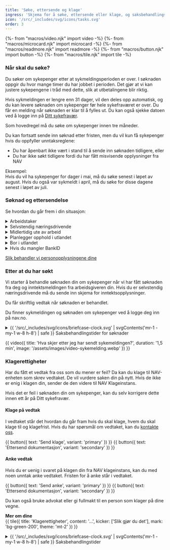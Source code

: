 ```yaml
---
title: 'Søke, ettersende og klage'
ingress: 'Skjema for å søke, ettersende eller klage, og saksbehandlingstider.'
icon: '/src/_includes/svg/icons/tasks.svg'
order: 3
---
```


{%- from "macros/video.njk" import video -%}
{%- from "macros/microcard.njk" import microcard -%}
{%- from "macros/readmore.njk" import readmore -%}
{%- from "macros/button.njk" import button -%}
{%- from "macros/tile.njk" import tile -%}

### Når skal du søke?

Du søker om sykepenger etter at sykmeldingsperioden er over. I søknaden oppgir du hvor mange timer du har jobbet i perioden. Det gjør at vi kan justere sykepengene i tråd med dette, slik at utbetalingene blir riktig.

Hvis sykmeldingen er lengre enn 31 dager, vil den deles opp automatisk, og du kan levere søknaden om sykepenger før hele sykefraværet er over.  Du får en melding når søknaden er klar til å fylles ut. Du kan også sjekke datoen ved å logge inn på [Ditt sykefravær](#).

Som hovedregel må du søke om sykepenger innen tre måneder.

Du kan fortsatt sende inn søknad etter fristen, men du vil kun få sykepenger hvis du oppfyller unntaksreglene:

 * Du har åpenbart ikke vært i stand til å sende inn søknaden tidligere, eller
 * Du har ikke søkt tidligere fordi du har fått misvisende opplysninger fra NAV

Eksempel:  
Hvis du vil ha sykepenger for dager i mai, må du søke senest i løpet av august. Hvis du også var sykmeldt i april, må du søke for disse dagene senest i løpet av juli.

### Søknad og ettersendelse

Se hvordan du går frem i din situasjon:

<div class="accordion">
  <details>
    <summary>Arbeidstaker</summary>
    {% prose "py-2 pl-5 -ml-5 -translate-x-px border-l-2 border-slate-400" %}
Først leverer du sykmeldingen til arbeidsgiveren din. Du logger deg inn på [Ditt sykefravær](#) på nav.no og sender sykmeldingen derfra. Hvis du har fått en [papirsykmelding](#), venter du noen dager, så vil den også komme digitalt på Ditt sykefravær.

1. Når perioden for sykmeldingen er over, søker du om sykepenger. Du får en melding når den er klar til å fylles ut på Ditt sykefravær. Du sender søknaden fra Ditt sykefravær. Merk! Du må sende søknad om sykepenger selv om arbeidsgiveren din betaler deg lønn mens du er syk. Arbeidsgiveren krever pengene tilbake fra NAV basert på søknaden din. 
2. I søknaden oppgir du om du har jobbet litt mens du har vært sykmeldt, om du kom tilbake tidligere enn forventet, om du har jobbet i utlandet, om du var på reise utenfor EØS og andre opplysninger vi trenger for å behandle søknaden din.
3. Når du har sendt inn søknaden om sykepenger, kan NAV behandle søknaden din. Det skjer først når arbeidsgiveren din har sendt oss opplysninger om inntekten (inntektsmelding). Hvis du har pålegg om faste trekk, må arbeidsgiveren din også fylle ut skjemaet for trekkopplysninger.

#### Søknad om sykepenger for arbeidstakere
<div class="flex flex-wrap gap-2 mt-3">
  {{ button({ text: 'Send søknad', variant: 'primary' }) }}
  {{ button({ text: 'Ettersend dokumentasjon', variant: 'secondary' }) }}
</div>

#### Trekkopplysninger for arbeidstakere

Arbeidsgiver bruker dette skjemaet for å opplyse NAV om trekk hos arbeidstaker i forbindelse med utbetaling av sykepenger, foreldrepenger, svangerskapspenger eller pleie-/ opplærings- og omsorgspenger.

<div class="flex flex-wrap gap-2 mt-3">
  {{ button({ text: 'Send inn', variant: 'primary' }) }}
  {{ button({ text: 'Ettersend dokumentasjon', variant: 'secondary' }) }}
</div>
    {% endprose %}
  </details>

  <details>
    <summary>Selvstendig næringsdrivende</summary>
    {% prose "py-2 pl-5 -ml-5 -translate-x-px border-l-2 border-slate-400" %}
Du søker om sykepenger etter at sykmeldingsperioden er over. Du vil få en melding fra oss når den digitale søknaden er klar til å fylles ut. 

Du logger deg inn på nav.no og sender søknaden derfra. 

* I søknaden oppgir du om du har vært i delvis arbeid, om du kom tilbake i full jobb tidligere enn forventet, om du har vært i utlandet og andre opplysninger NAV trenger for å behandle søknaden din. 

* På den første søknaden i sykefraværet får du noen ekstra spørsmål for å avgjøre om du trenger å sende inn dokumentasjon på inntekten din eller annen informasjon. Hvis vi trenger dokumentasjon på inntekten din, blir du videreført til siden for innsending. Der vil det også stå hva vi trenger fra deg.

Hvis du ikke har det vi trenger lett tilgjengelig, kan du velge å sende inn søknaden uten dokumentasjonen. Da får du en oppgave på Min side på nav.no om dette senere. Vi kan ikke behandle søknaden din før du har sendt inn nødvendig dokumentasjon.
    {% endprose %}
  </details>

  <details>
    <summary>Midlertidig ute av arbeid</summary>
    {% prose "py-2 pl-5 -ml-5 -translate-x-px border-l-2 border-slate-400" %}
#### Søknad om sykepenger når du midlertidig er ute av arbeid

Dette skjemaet bruker du hvis det er under en måned siden forrige arbeidsforhold opphørte, du mottar etterlønn/sluttvederlag, er i utdanningspermisjon, eller du har startet i nytt arbeidsforhold uten å ha ny opptjening til sykepenger.

<div class="flex flex-wrap gap-2 mt-3">
  {{ button({ text: 'Søk om sykepenger', variant: 'primary' }) }}
  {{ button({ text: 'Ettersend dokumentasjon', variant: 'secondary' }) }}
</div>
    {% endprose %}
  </details>

  <details>
    <summary>Planlegger opphold i utlandet</summary>
    {% prose "py-2 pl-5 -ml-5 -translate-x-px border-l-2 border-slate-400" %}

#### Søknad om å beholde sykepenger under opphold i utlandet

Denne søknaden bruker du hvis du ønsker å reise ut av EU/EØS mens du er sykmeldt og du samtidig ønsker å beholde sykepengene. Du bør sende søknaden før du reiser, for å være sikker på at du beholder sykepengene dine under reisen.

Du har kun rett til sykepenger under opphold utenfor EU/EØS i 4 uker i løpet av en tolvmånedersperiode.

Hvis du skal avvikle lovbestemt ferie, skal du ikke søke. I stedet krysser du av for ferie i søknaden om sykepenger som sendes etter at sykmeldingsperioden er over.

<div class="flex flex-wrap gap-2 mt-3">
  {{ button({ text: 'Send søknad', variant: 'primary' }) }}
  {{ button({ text: 'Ettersend dokumentasjon', variant: 'secondary' }) }}
</div>
     {% endprose %}
  </details>

  <details>
    <summary>Bor i utlandet</summary>
    {% prose "py-2 pl-5 -ml-5 -translate-x-px border-l-2 border-slate-400" %}

#### Dokumentasjon for sykepenger når du bor i utlandet

Hvis du er fast bosatt i utlandet og skal sende inn dokumentasjon som gjelder sykepenger, sender du dette sammen med en førsteside.

<div class="flex flex-wrap gap-2 mt-3">
  {{ button({ text: 'Hent førsteside', variant: 'secondary' }) }}
</div>

#### Egenerklæring for utenlandske sykmeldinger

Du må fylle ut dette skjemaet hvis du har sykmelding fra lege utenfor Norge. Legg ved sykmeldingen din og send skjemaet til NAV.

<div class="flex flex-wrap gap-2 mt-3">
  {{ button({ text: 'Send skjema', variant: 'primary' }) }}
  {{ button({ text: 'Ettersend dokumentasjon', variant: 'secondary' }) }}
 </div>
    {% endprose %}
  </details>
</div>

<details class="readmore">
  <summary>Hvis du mangler BankID</summary>
  {% prose "py-2 pl-5 ml-5 translate-x-px border-l-2 border-slate-400"  %}
Hvis du mangler BankID, ikke har legitimasjon på høyeste sikkerhetsnivå eller har fortrolig adresse i Folkeregisteret, må du bruke del D av papirsykmeldingen til å søke om sykepenger. Finn riktig adresse.

Hvis du har en arbeidsgiver, må du levere del C av sykmeldingen til arbeidsgiveren din. Del D – søknaden – leverer du til den som skal utbetale sykepenger.
  {% endprose %}
</details>

[Slik behandler vi personopplysningene dine](#)

### Etter at du har søkt

Vi starter å behandle søknaden din om sykepenger når vi har fått søknaden fra deg og inntektsmeldingen fra arbeidsgiveren din. Hvis du er selvstendig næringsdrivende må du sende inn skjema for inntektsopplysninger.

Du får skriftlig vedtak når søknaden er behandlet.

Du finner sykmeldingen og søknaden om sykepenger ved å logge deg inn på nav.no. 

<details class="expander">
  <summary>
    {{ '/src/_includes/svg/icons/briefcase-clock.svg' | svgContents('mr-1 -my-1 w-8 h-8') | safe }}
    <span>Saksbehandlingstider for søknader</span>
  </summary>
  {% prose %}
Saksbehandlingstiden er tiden fra vi får søknaden din og til vi har gjort et vedtak. Husk at vi trenger all nødvendig dokumentasjon for å behandle søknaden din. 

Det gjelder også inntektsmeldingen fra arbeidsgiveren din.

| Saken gjelder	| Forventet saksbehandlingstid |
| ------------- | ---------------------------- |
| Førstegangssøknad |	4 uker |
| Forlengelse |	3 uker |
| Utenlandsk sykmelding - førstegangssøknad |	10 uker |
| Utenlandsk sykmelding - forlengelse |	10 uker |
| Arbeidsgiver godtar ikke sykmeldingen (bestridelse) |	6 måneder |
  {% endprose %}
</details>

{{ video({ 
  title: 'Hva skjer etter jeg har sendt sykemeldingen?', 
  duration: '1,5 min', 
  image: '/assets/images/video-sykemelding.webp' 
}) }}

### Klagerettigheter

Har du fått et vedtak fra oss som du mener er feil? Da kan du klage til NAV-enheten som skrev vedtaket. De vil vurdere saken din på nytt. Hvis de ikke er enig i klagen din, sender de den videre til NAV Klageinstans.

Hvis det er feil i søknaden din om sykepenger, kan du selv korrigere dette innen ett år på Ditt sykefravær.

#### Klage på vedtak

I vedtaket står det hvordan du går fram hvis du skal klage, hvem du skal klage til og klagefrist. Hvis du har spørsmål om vedtaket, kan du [kontakte oss](#).

<div class="flex flex-wrap gap-2 mt-3">
  {{ button({ text: 'Send klage', variant: 'primary' }) }}
  {{ button({ text: 'Ettersend dokumentasjon', variant: 'secondary' }) }}
</div>

#### Anke vedtak

Hvis du er uenig i svaret på klagen din fra NAV klageinstans, kan du med noen unntak anke vedtaket. Fristen for å anke står i vedtaket.

<div class="flex flex-wrap gap-2 mt-3">
  {{ button({ text: 'Send anke', variant: 'primary' }) }}
  {{ button({ text: 'Ettersend dokumentasjon', variant: 'secondary' }) }}
</div>

Du kan også bruke advokat eller gi fullmakt til en person som klager på dine vegne.

**Mer om dine**  
{{ tile({
  title: 'Klagerettigheter',
  content: '…',
  kicker: ['Slik gjør du det'],
  mark: 'bg-green-200',
  theme: 'mt-2'
}) }}

<details class="expander">
  <summary>
    {{ '/src/_includes/svg/icons/briefcase-clock.svg' | svgContents('mr-1 -my-1 w-8 h-8') | safe }}
    <span>Saksbehandlingstider</span>
  </summary>
  {% prose %}
#### Saksbehandlingstid for klage og anke
Har du fått et vedtak fra oss som du mener er feil? Da kan du klage til NAV-enheten som skrev vedtaket. De vil vurdere saken din på nytt. Hvis de ikke er enig i klagen din, sender de den videre til NAV Klageinstans.

Saken gjelder	| Forventet saksbehandlingstid |
------------- | ---------------------------- |
Klage til NAV-enhet	| 12 uker |
Klage til NAV Klageinstans	| 12 uker |
Anke til NAV Klageinstans	| 12 uker |
  {% endprose %}
</details>


